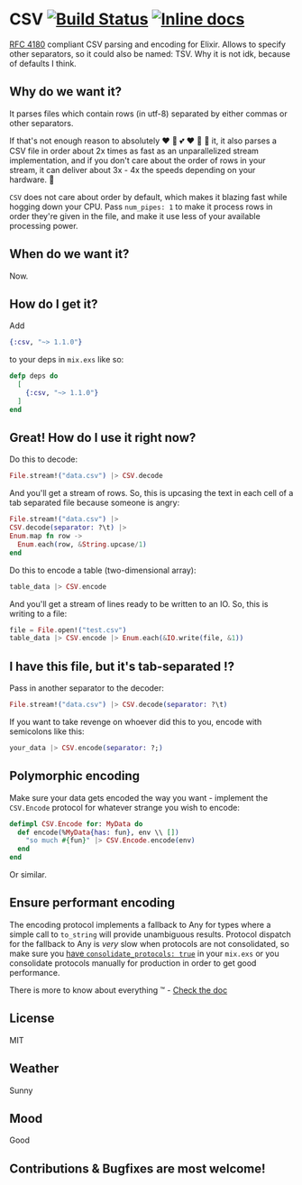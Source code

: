 # CSV [![Build Status](https://travis-ci.org/beatrichartz/csv.svg?branch=master)](https://travis-ci.org/beatrichartz/csv) [![Inline docs](http://inch-ci.org/github/beatrichartz/csv.svg?branch=master)](http://inch-ci.org/github/beatrichartz/csv)
[RFC 4180](http://tools.ietf.org/html/rfc4180) compliant CSV parsing and encoding for Elixir. Allows to specify other separators, so it could also be named: TSV. Why it is not idk, because of defaults I think.

## Why do we want it?

It parses files which contain rows (in utf-8) separated by either commas or other separators.

If that's not enough reason to absolutely :heart: :green_heart: :two_hearts: :heart: :revolving_hearts: :sparkling_heart: it, it also parses a CSV file in order about 2x times as fast as an unparallelized stream implementation, and if you don't care about the order of rows in your stream, it can deliver about 3x - 4x the speeds depending on your hardware. :rocket:

`CSV` does not care about order by default, which makes it blazing fast while hogging down your CPU. Pass `num_pipes: 1` to make it process rows in order they're given in the file, and make it use less of your available processing power.

## When do we want it?

Now.

## How do I get it?
Add
```elixir
{:csv, "~> 1.1.0"}
```
to your deps in `mix.exs` like so:

```elixir
defp deps do
  [
    {:csv, "~> 1.1.0"}
  ]
end
```
## Great! How do I use it right now?

Do this to decode:

````elixir
File.stream!("data.csv") |> CSV.decode
````

And you'll get a stream of rows. So, this is upcasing the text in each cell of a tab separated file because someone is angry:

````elixir
File.stream!("data.csv") |>
CSV.decode(separator: ?\t) |>
Enum.map fn row ->
  Enum.each(row, &String.upcase/1)
end
````

Do this to encode a table (two-dimensional array):

````elixir
table_data |> CSV.encode
````

And you'll get a stream of lines ready to be written to an IO.
So, this is writing to a file:

````elixir
file = File.open!("test.csv")
table_data |> CSV.encode |> Enum.each(&IO.write(file, &1))
````

## I have this file, but it's tab-separated :interrobang:

Pass in another separator to the decoder:

````elixir
File.stream!("data.csv") |> CSV.decode(separator: ?\t)
````

If you want to take revenge on whoever did this to you, encode with semicolons like this:

````elixir
your_data |> CSV.encode(separator: ?;)
````

## Polymorphic encoding

Make sure your data gets encoded the way you want - implement the `CSV.Encode` protocol for whatever strange you wish to encode:

````elixir
defimpl CSV.Encode for: MyData do
  def encode(%MyData{has: fun}, env \\ [])
	"so much #{fun}" |> CSV.Encode.encode(env)
  end
end
````

Or similar.

## Ensure performant encoding

The encoding protocol implements a fallback to Any for types where a simple call to `to_string` will provide
unambiguous results. Protocol dispatch for the fallback to Any is *very* slow when protocols are not consolidated,
so make sure you [have `consolidate_protocols: true`](http://blog.plataformatec.com.br/2015/04/build-embedded-and-start-permanent-in-elixir-1-0-4/)
in your `mix.exs` or you consolidate protocols manually for production in order to get good performance.

There is more to know about everything :tm: - [Check the doc](http://hexdocs.pm/csv/)

## License

MIT

## Weather

Sunny

## Mood

Good

## Contributions & Bugfixes are most welcome!
